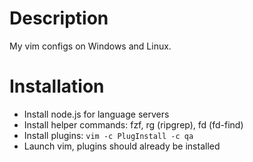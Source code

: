 # Description

My vim configs on Windows and Linux.

# Installation

- Install node.js for language servers
- Install helper commands: fzf, rg (ripgrep), fd (fd-find)
- Install plugins: `vim -c PlugInstall -c qa`
- Launch vim, plugins should already be installed

